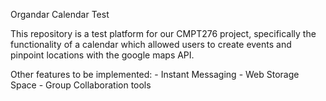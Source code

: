 Organdar Calendar Test

This repository is a test platform for our CMPT276 project, specifically the functionality of a 
calendar which allowed users to create events and pinpoint locations with the google maps API.

Other features to be implemented:
    - Instant Messaging
    - Web Storage Space
    - Group Collaboration tools
